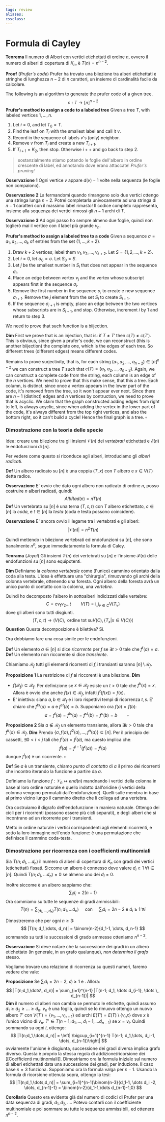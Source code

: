 ```yaml
---
tags: review
aliases:
cssclass:
---
```

 
# Formula di Cayley


**Teorema** Il numero di Alberi con vertici etichettati di ordine $n$, ovvero il numero di alberi di copertura di $K_n$, è $T(n) = n^{n-2}$.

**Proof** (_Prufer's code_)
Prufer ha trovato una biiezione tra alberi etichettati e stringhe di lunghezza $n-2$ di $n$ caratteri, un insieme di cardinalità facile da calcolare.

The following is an algorithm to generate the prufer code of a given tree.
$$
c : T \to [n]^{n-2}
$$
**Prufer's method to assign a code to a labeled tree**
Given a tree $T$, with labeled vertices $1,\dots,n$.
1. Let $i=0$, and let $T_0=T$.
2. Find the leaf on $T_i$ with the smallest label and call it $v$.
3. Record in the sequence of labels $v$'s  (only) neighbor.
4. Remove $v$ from $T_i$ and create a new $T_{i+1}$.
5. If $T_{i+1} = K_2$, then stop. Otherwise $i++$ and go back to step 2.

> sostanzialmente stiamo potando le foglie dell'albero in ordine crescente di label, ed annotando dove erano attaccate! _Prufer's pruning!_

**Osservazione 1** Ogni vertice $v$ appare $d(v)-1$ volte nella sequenza (le foglie non compaiono).

**Osservazione 2** La fermandomi quando rimangono solo due vertici ottengo una stringa lunga $n-2$. Potrei completarla univocamente ad una stringa di $n-1$ caratteri con il massimo label rimasto! Il codice completo rappresenta, insieme alla sequenza dei vertici rimossi gli $n-1$ archi di $T$.

**Osservazione 3** Ad ogni passo ho sempre almeno due foglie, quindi non toglierò mai il vertice con il label più grande $v_n$.

**Prufer's method to assign a labeled tree to a code**
Given a sequence $\sigma = a_1,a_2,\dots,a_k$ of entries from the set $\{1,\dots,k+2\}$.
1. Draw $k+2$ vertices; lebel them $v_1,v_2,\dots, v_{k+2}$. Let $S = \{1,2,\dots,k+2\}$.
2. Let $i=0$, let $\sigma_0 = \sigma$. Let $S_0 = S$.
3. Let $j$ be the smallest number in $S_i$ that does not appear in the sequence $\sigma_i$.
4. Place an edge between vertex $v_j$ and the vertex whose subscript appears first in the sequence $\sigma_i$.
5. Remove the first number in the sequence $\sigma_i$ to create e new sequence $\sigma_{i+1}$. Remove the $j$ element from the set $S_i$ to create $S_{i+1}$.
6. If the sequence $\sigma_{i+1}$ is empty, place an edge between the two vertices whose subscripts are in $S_{i+1}$, and stop. Otherwise, increment $i$ by $1$ and return to step $3$.

We need to prove that such function is a biijection.

**Dim**  First we prove that is an injection, that is: if $T \neq T'$ then $c(T)\neq c(T')$.
This is obvious, since given a prufer's code, we can reconstruct (this is another biijection) the complete one, which is the edges of each tree. So different trees (different edges) means different codes.

Remains to prove surjectivity, that is, for each string $(a_1,a_2,\dots,a_{n-2}) \in [n]^{n-2}$ we can construct a tree $T$ such that  $c(T)=(a_1,a_2,\dots,a_{n-2})$. 
Again, we can construct a complete code from the string, each column is an edge of the $n$ vertices. We need to prove that this make sense, that this a tree. 
Each column, is distinct, since once a vertex appears in the lower part of the code, it's removed from the tree, so it won't appear ever next.
Since there are $n-1$ (distinct) edges and $n$ vertices by contruction, we need to prove that is acyclic. We claim that the graph constructed adding edges from right to left, is always acyclic, since when adding the vertex in the lower part of the code, it's always different from the top right vertices, and also the bottom right, so it can't build a cycle! Hence the final graph is a tree. $\square$

### Dimostrazione con la teoria delle specie

Idea: creare una biiezione tra gli insiemi $\mathcal{V}(n)$ dei _vertebrati_ etichettati e $\mathcal{E}(n)$ le endofunzioni di $[n]$.

Per vedere come questo si riconduce agli alberi, introduciamo gli _alberi radicati_.

**Def** Un albero radicato su $[n]$ è una coppia $(T,x)$ con $T$ albero e $x \in V(T)$ detta radice.

**Osservazione** E' ovvio che dato ogni albero non radicato di ordine $n$, posso costruire $n$ alberi radicati, quindi:
$$
AlbRad(n) = n T(n)
$$
**Def** Un vertebrato su $[n]$ è una terna $(T,c,t)$ con $T$ albero etichettato, $c \in [n]$ la _coda_, e $t \in [n]$ la _testa_ (coda e testa possono coincidere).

**Osservazione** E' ancora ovvio il legame tra i vertebrati e gli alberi:
$$
|\mathcal{V}(n)| = n^2T(n)
$$

Quindi mettendo in biiezione vertebrati ed endofunzioni su $[n]$, che sono banalmente $n^n$, segue immediatamente la formula di Caley.

**Teorama** (_Joyal_) Gli insiemi $\mathcal{V}(n)$ dei vertebrati su $[n]$ e l'insieme $\mathcal{F}(n)$ delle endofunzioni su $[n]$ sono equipotenti.

**Dim** Definiamo la _colonna vertebrale_ come (l'unico) cammino orientato dalla coda alla testa. L'idea è effettuare una "chirurgia", rimuovendo gli archi della colonna vertebrale, ottenendo una foresta. Ogni albero della foresta avrà un unico punto di contatto con la colonna, una _vertebra_. 

Quindi ho decomposto l'albero in sottoalberi indicizzati dalle vertebre:
$$
C = cv_1v_2\dots t \qquad V(T) = \bigcup_{v \in C} V(T_{v})
$$
dove gli alberi sono tutti disgiunti. 
$$
(T,c,t) \rightarrow (V(C), \text{ ordine tot su} V(C), \{T_x | x \in V(C)\})
$$
**Question** Questa decomposizione è biiettiva? Sì.

Ora dobbiamo fare una cosa simile per le endofunzioni.

**Def** Un elemento $a \in [n]$ si dice _ricorrente_ per $f$ se $\exists t>0$ tale che $f^t(a) = a$.
**Def** Un elemento non riccorente si dice _transiente_.

Chiamiamo $\mathcal{R}_f$ tutti gli elementi ricorrenti di $f$,i transianti saranno $[n]\setminus \mathcal{R}_f$.

**Proposizione 1** La restrizione di $f$ ai riccorenti è una biiezione.
**Dim** 
- $f(\mathcal{R}_f) \subseteq \mathcal{R}_f$. Per definizione se $x \in \mathcal{R}_f$ esiste un $t >0$ tale che $f^k(x)=x$. Allora è ovvio che anche $f(x) \in \mathcal{R}_f$, infatti $f^t(f(x))=f(x)$.
- E' iniettiva: siano $a,b \in \mathcal{R}_f$ e i loro rispettivi tempi di ricorrenza $t,s$. E' chiaro che $f^{ts}(a)=a$ e $f^{st}(b)=b$. Supponiamo ora $f(a)=f(b)$:
$$
a = f^t(a) = f^{ts}(a) = f^{st}(b) = f^s(b) = b \qquad \square
$$

**Proposizione 2** Sia $a \notin \mathcal{R}_f$ un elemento transiente, allora $\exists k >0$ tale che $f^k(a) \in \mathcal{R}_f$.
**Dim** Prendo $\{a,f(a),f^2(a),\dots, f^n(a)\} \subseteq [n]$. Per il principio dei cassetti, $\exists 0 < i < j$ tali che $f^i(a)=f^j(a)$, ma questo implica che:
$$
f^j(a) = f^{j-1}(f^i(a)) = f^i(a)
$$
dunque $f^i(a)$ è un ricorrente. $\square$

**Def** Se $a$ è un transiente, chiamo _punto di contatto_ di $a$ il primo dei ricorrenti che incontro iterando la funzione a partire da $a$.

Definiamo la funzione $f : \mathcal{V}_n \mapsto end(n)$ mandnando i vertici della colonna in base al loro ordine naturale e quello indotto dall'oridine (i vertici della colonna vengono permutati dall'endofunzione). Quelli sulle membra in base al primo vicino lungo il cammino diretto che li collega ad una vertebra.

Ora costruiamo il digrafo dell'endofunzione in maniera naturale. Ottengo dei cicli per i ricorrenti (possono essere più cicli separati), e degli alberi che si incontrano ad un ricorrente per i transienti. 

Metto in ordine naturale i vertici corrispondenti agli elementi ricorrenti, e sotto la loro immagine nell'endo funzione: è una permutazione che definisce il cammino coda-testa.

### Dimostrazione per ricorrenza con i coefficienti multinomiali

Sia $T(n; d_1, \dots d_n)$ il numero di alberi di copertura di $K_n$ con gradi dei vertici (etichettati) fissati. Siccome un albero è connesso deve valere $d_i \geq 1 \;\forall i \in [n]$. 
Quindi $T(n; d_1, \dots d_n) = 0$ se almeno uno dei $d_i = 0$.

Inoltre siccome è un albero sappiamo che:
$$
\sum_i d_i = 2(n-1)
$$
Ora sommiamo su tutte le sequenze di gradi ammissibili:
$$
T(n) = \sum_{(d_1,\dots,d_n)} T(n; d_1,\dots d_n) \quad \text{ con } \quad\sum_i d_i = 2n-2 \text{ e } d_i \geq 1 \;\forall i
$$

Dimostreremo che per ogni $n\geq 3$:
$$
|T(n; d_1,\dots, d_n)| = \binom{n-2}{d_1-1, \dots, d_n-1}
$$
sommando su tutti le successioni di grado ammesse otteniamo $n^{n-2}$.

**Osservazione** Si deve notare che la successione dei gradi in un albero etichettato (in generale, in un grafo qualunque), _non determina il grafo_ stesso.

Vogliamo trovare una relazione di ricorrenza su questi numeri, faremo vedere che vale:

**Proposizione** Se $\sum_i d_i = 2n-2$, $d_i\geq 1$ e . Allora: 
$$
|T(n;d_1,\dots\, d_n)| = \sum_{i=1}^{n-1} |T(n-1; d_1, \dots d_{i-1}, \dots \,, d_{n-1})|
$$
**Dim** il numero di alberi non cambia se permuto le etichette, quindi assumo $d_1\geq d_2 \geq \dots \geq d_n$. $v_n$ è una foglia, quindi se lo rimuovo ottengo un nuovo albero $T'$ con $V(T') = \{v_1,\dots, v_{n-1}\}$ ed archi $E(T') = E(T)\setminus \{v_nx\}$ dove $x$ è l'unico vicino di $v_n$. 
$T' \in T(n-1; d_1,\dots, d_i-1, \dots d_{n-1})$ se $x = v_i$. Quindi sommando su ogni $i$, ottengo:
$$
|T(n;d_1,\dots,d_n)| = \left| \bigcup_{i=1}^{n-1} T(n-1; d_1,\dots, d_i-1, \dots, d_{n-1})\right|
$$
ovviamente l'unione è disgiunta, successione dei gradi diversa implica grafo diverso. Questa è proprio la stessa regola di addizione/ricorsione dei [[Coefficienti multinomiali]].
Dimostriamo ora la formula iniziale sul numero di alberi etichettati data una successione dei gradi, per induzione. 
Il caso base $n=3$ funziona. Supponiamo ora la formula valga per $n-1$. Usando la formula di ricorsione ottenuta sopra, ottengo la tesi:
$$
|T(n;d_1,\dots,d_n)| = \sum_{i=1}^{n-1}\binom{n-3}{d_1-1, \dots d_i -2, \dots, d_{n-1}-1} = \binom{n-2}{d_1-1,\dots d_{n-1}-1,0}
$$

**Corollario** Questo era evidente già dal numero di codici di Prufer per una data sequenza di gradi, $d_1,d_2,\dots$. Potevo contarli con il coefficiente multinomiale e poi sommare su tutte le sequenze ammissibili, ed ottenere $n^{n-2}$.



